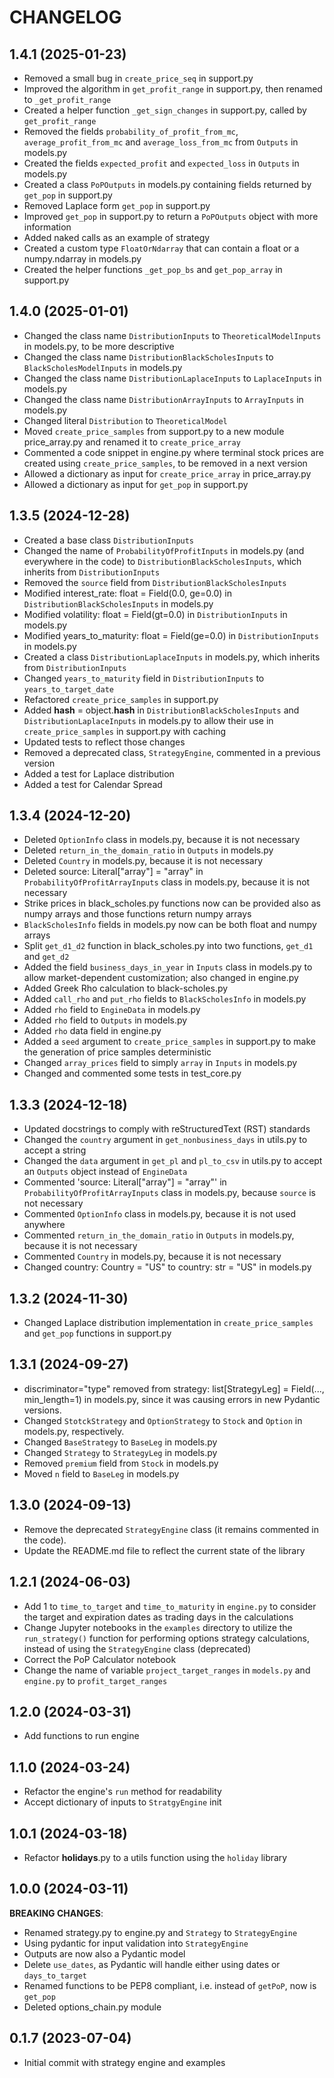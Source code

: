 # CHANGELOG

## 1.4.1 (2025-01-23)

- Removed a small bug in `create_price_seq` in support.py
- Improved the algorithm in `get_profit_range` in support.py, then renamed to `_get_profit_range`
- Created a helper function `_get_sign_changes` in support.py, called by `get_profit_range`
- Removed the fields `probability_of_profit_from_mc`, `average_profit_from_mc` and `average_loss_from_mc` from `Outputs` in models.py
- Created the fields `expected_profit` and `expected_loss` in `Outputs` in models.py
- Created a class `PoPOutputs` in models.py containing fields returned by `get_pop` in support.py
- Removed Laplace form `get_pop` in support.py
- Improved `get_pop` in support.py to return a `PoPOutputs` object with more information
- Added naked calls as an example of strategy
- Created a custom type `FloatOrNdarray` that can contain a float or a numpy.ndarray in models.py
- Created the helper functions `_get_pop_bs` and `get_pop_array` in support.py

## 1.4.0 (2025-01-01)

- Changed the class name `DistributionInputs` to `TheoreticalModelInputs` in models.py, to be more descriptive
- Changed the class name `DistributionBlackScholesInputs` to `BlackScholesModelInputs` in models.py
- Changed the class name `DistributionLaplaceInputs` to `LaplaceInputs` in models.py
- Changed the class name `DistributionArrayInputs` to `ArrayInputs` in models.py
- Changed literal `Distribution` to `TheoreticalModel`
- Moved `create_price_samples` from support.py to a new module price_array.py and renamed it to `create_price_array`
- Commented a code snippet in engine.py where terminal stock prices are created using `create_price_samples`, to be removed in a next version
- Allowed a dictionary as input for `create_price_array` in price_array.py
- Allowed a dictionary as input for `get_pop` in support.py

## 1.3.5 (2024-12-28)

- Created a base class `DistributionInputs`
- Changed the name of `ProbabilityOfProfitInputs` in models.py (and everywhere in the code) to `DistributionBlackScholesInputs`, which inherits from `DistributionInputs`
- Removed the `source` field from `DistributionBlackScholesInputs`
- Modified interest_rate: float = Field(0.0, ge=0.0) in `DistributionBlackScholesInputs` in models.py
- Modified volatility: float = Field(gt=0.0) in `DistributionInputs` in models.py
- Modified years_to_maturity: float = Field(ge=0.0) in `DistributionInputs` in models.py
- Created a class `DistributionLaplaceInputs` in models.py, which inherits from `DistributionInputs`
- Changed `years_to_maturity` field in `DistributionInputs` to `years_to_target_date`
- Refactored `create_price_samples` in support.py
- Added __hash__ = object.__hash__ in `DistributionBlackScholesInputs` and `DistributionLaplaceInputs` in models.py to allow their use in `create_price_samples` in support.py with caching
- Updated tests to reflect those changes
- Removed a deprecated class, `StrategyEngine`, commented in a previous version
- Added a test for Laplace distribution
- Added a test for Calendar Spread

## 1.3.4 (2024-12-20)

- Deleted `OptionInfo` class in models.py, because it is not necessary
- Deleted `return_in_the_domain_ratio` in `Outputs` in models.py
- Deleted `Country` in models.py, because it is not necessary
- Deleted source: Literal["array"] = "array" in `ProbabilityOfProfitArrayInputs` class in models.py, because it is not necessary
- Strike prices in black_scholes.py functions now can be provided also as numpy arrays and those functions return numpy arrays
- `BlackScholesInfo` fields in models.py now can be both float and numpy arrays
- Split `get_d1_d2` function in black_scholes.py into two functions, `get_d1` and `get_d2`
- Added the field `business_days_in_year` in `Inputs` class in models.py to allow market-dependent customization; also changed in engine.py
- Added Greek Rho calculation to black-scholes.py
- Added `call_rho` and `put_rho` fields to `BlackScholesInfo` in models.py
- Added `rho` field to `EngineData` in models.py
- Added `rho` field to `Outputs` in models.py
- Added `rho` data field in engine.py
- Added a `seed` argument to `create_price_samples` in support.py to make the generation of price samples deterministic
- Changed `array_prices` field to simply `array` in `Inputs` in models.py
- Changed and commented some tests in test_core.py

## 1.3.3 (2024-12-18)

- Updated docstrings to comply with reStructuredText (RST) standards
- Changed the `country` argument in `get_nonbusiness_days` in utils.py to accept a string
- Changed the `data` argument in `get_pl` and `pl_to_csv` in utils.py to accept an `Outputs` object instead of `EngineData`
- Commented 'source: Literal["array"] = "array"' in `ProbabilityOfProfitArrayInputs` class in models.py, because `source` is not necessary
- Commented `OptionInfo` class in models.py, because it is not used anywhere
- Commented `return_in_the_domain_ratio` in `Outputs` in models.py, because it is not necessary
- Commented `Country` in models.py, because it is not necessary
- Changed country: Country = "US" to country: str = "US" in models.py

## 1.3.2 (2024-11-30)

- Changed Laplace distribution implementation in `create_price_samples` and `get_pop` functions in support.py

## 1.3.1 (2024-09-27)

- discriminator="type" removed from strategy: list[StrategyLeg] = Field(..., min_length=1) in models.py, since
it was causing errors in new Pydantic versions.
- Changed `StotckStrategy` and `OptionStrategy` to `Stock` and `Option` in models.py, respectively.
- Changed `BaseStrategy` to `BaseLeg` in models.py
- Changed `Strategy` to `StrategyLeg` in models.py
- Removed `premium` field from `Stock` in models.py
- Moved `n` field to `BaseLeg` in models.py

## 1.3.0 (2024-09-13)

- Remove the deprecated `StrategyEngine` class (it remains commented in the code).
- Update the README.md file to reflect the current state of the library

## 1.2.1 (2024-06-03)

- Add 1 to `time_to_target` and `time_to_maturity` in `engine.py` to consider the target and expiration dates as  trading days in the calculations
- Change Jupyter notebooks in the `examples` directory to utilize the `run_strategy()` function for performing options strategy calculations, instead of using the `StrategyEngine` class (deprecated) 
- Correct the PoP Calculator notebook
- Change the name of variable `project_target_ranges` in `models.py` and `engine.py` to `profit_target_ranges`

## 1.2.0 (2024-03-31)

- Add functions to run engine

## 1.1.0 (2024-03-24)

- Refactor the engine's `run` method for readability
- Accept dictionary of inputs to `StratgyEngine` init

## 1.0.1 (2024-03-18)

- Refactor __holidays__.py to a utils function using the `holiday` library

## 1.0.0 (2024-03-11)

**BREAKING CHANGES**:
- Renamed strategy.py to engine.py and `Strategy` to `StrategyEngine`
- Using pydantic for input validation into `StrategyEngine`
- Outputs are now also a Pydantic model
- Delete `use_dates`, as Pydantic will handle either using dates or `days_to_target`
- Renamed functions to be PEP8 compliant, i.e. instead of `getPoP`, now is `get_pop`
- Deleted options_chain.py module

## 0.1.7 (2023-07-04)

- Initial commit with strategy engine and examples
